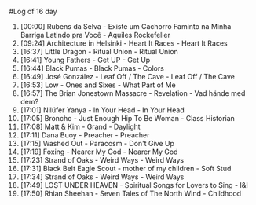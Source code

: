 #Log of 16 day

1. [00:00] Rubens da Selva - Existe um Cachorro Faminto na Minha Barriga Latindo pra Você - Aquiles Rockefeller
1. [09:24] Architecture in Helsinki - Heart It Races - Heart It Races
1. [16:37] Little Dragon - Ritual Union - Ritual Union
1. [16:41] Young Fathers - Get UP - Get Up
1. [16:44] Black Pumas - Black Pumas - Colors
1. [16:49] José González - Leaf Off / The Cave - Leaf Off / The Cave
1. [16:53] Low - Ones and Sixes - What Part of Me
1. [16:57] The Brian Jonestown Massacre - Revelation - Vad hände med dem?
1. [17:01] Nilüfer Yanya - In Your Head - In Your Head
1. [17:05] Broncho - Just Enough Hip To Be Woman - Class Historian
1. [17:08] Matt & Kim - Grand - Daylight
1. [17:11] Dana Buoy - Preacher - Preacher
1. [17:15] Washed Out - Paracosm - Don't Give Up
1. [17:19] Foxing - Nearer My God - Nearer My God
1. [17:23] Strand of Oaks - Weird Ways - Weird Ways
1. [17:31] Black Belt Eagle Scout - mother of my children - Soft Stud
1. [17:34] Strand of Oaks - Weird Ways - Weird Ways
1. [17:49] LOST UNDER HEAVEN - Spiritual Songs for Lovers to Sing - I&I
1. [17:50] Rhian Sheehan - Seven Tales of The North Wind - Childhood
